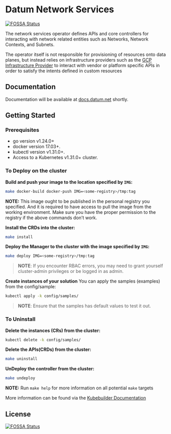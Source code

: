 # Datum Network Services
[![FOSSA Status](https://app.fossa.com/api/projects/git%2Bgithub.com%2Fdatum-cloud%2Fnetwork-services-operator.svg?type=shield)](https://app.fossa.com/projects/git%2Bgithub.com%2Fdatum-cloud%2Fnetwork-services-operator?ref=badge_shield)


The network services operator defines APIs and core controllers for interacting
with network related entities such as Networks, Network Contexts, and Subnets.

The operator itself is not responsible for provisioning of resources onto data
planes, but instead relies on infrastructure providers such as the [GCP
Infrastructure Provider][infra-provider-gcp] to interact with vendor or platform
specific APIs in order to satisfy the intents defined in custom resources

[infra-provider-gcp]: https://github.com/datum-cloud/infra-provider-gcp

## Documentation

Documentation will be available at [docs.datum.net](https://docs.datum.net/)
shortly.

## Getting Started

### Prerequisites

- go version v1.24.0+
- docker version 17.03+.
- kubectl version v1.31.0+.
- Access to a Kubernetes v1.31.0+ cluster.

### To Deploy on the cluster

**Build and push your image to the location specified by `IMG`:**

```sh
make docker-build docker-push IMG=<some-registry>/tmp:tag
```

**NOTE:** This image ought to be published in the personal registry you specified.
And it is required to have access to pull the image from the working environment.
Make sure you have the proper permission to the registry if the above commands don’t work.

**Install the CRDs into the cluster:**

```sh
make install
```

**Deploy the Manager to the cluster with the image specified by `IMG`:**

```sh
make deploy IMG=<some-registry>/tmp:tag
```

> **NOTE**: If you encounter RBAC errors, you may need to grant yourself cluster-admin
privileges or be logged in as admin.

**Create instances of your solution**
You can apply the samples (examples) from the config/sample:

```sh
kubectl apply -k config/samples/
```

>**NOTE**: Ensure that the samples has default values to test it out.

### To Uninstall

**Delete the instances (CRs) from the cluster:**

```sh
kubectl delete -k config/samples/
```

**Delete the APIs(CRDs) from the cluster:**

```sh
make uninstall
```

**UnDeploy the controller from the cluster:**

```sh
make undeploy
```

<!-- ## Contributing -->

**NOTE:** Run `make help` for more information on all potential `make` targets

More information can be found via the [Kubebuilder Documentation](https://book.kubebuilder.io/introduction.html)


## License
[![FOSSA Status](https://app.fossa.com/api/projects/git%2Bgithub.com%2Fdatum-cloud%2Fnetwork-services-operator.svg?type=large)](https://app.fossa.com/projects/git%2Bgithub.com%2Fdatum-cloud%2Fnetwork-services-operator?ref=badge_large)